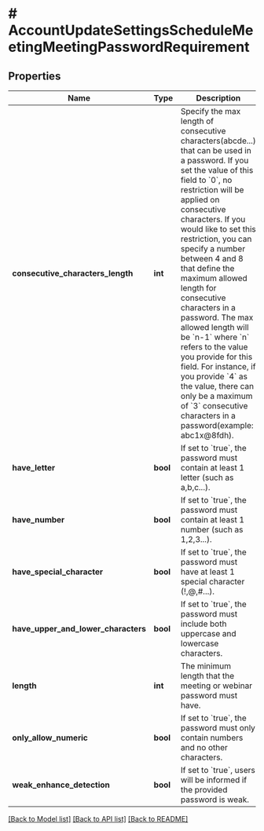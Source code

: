 # # AccountUpdateSettingsScheduleMeetingMeetingPasswordRequirement

## Properties

Name | Type | Description | Notes
------------ | ------------- | ------------- | -------------
**consecutive_characters_length** | **int** | Specify the max length of consecutive characters(abcde...) that can be used in a password. If you set the value of this field to &#x60;0&#x60;, no restriction will be applied on consecutive characters.   If you would like to set this restriction, you can specify a number between 4 and 8 that define the maximum allowed length for consecutive characters in a password.  The max allowed length will be &#x60;n-1&#x60; where &#x60;n&#x60; refers to the value you provide for this field.  For instance, if you provide &#x60;4&#x60; as the value, there can only be a maximum of &#x60;3&#x60; consecutive characters in a password(example: abc1x@8fdh). | [optional]
**have_letter** | **bool** | If set to &#x60;true&#x60;, the password must contain at least 1 letter (such as a,b,c...). | [optional]
**have_number** | **bool** | If set to &#x60;true&#x60;, the password must contain at least 1 number (such as 1,2,3...). | [optional]
**have_special_character** | **bool** | If set to &#x60;true&#x60;, the password must have at least 1 special character (!,@,#...). | [optional]
**have_upper_and_lower_characters** | **bool** | If set to &#x60;true&#x60;, the password must include both uppercase and lowercase characters. | [optional]
**length** | **int** | The minimum length that the meeting or webinar password must have. | [optional]
**only_allow_numeric** | **bool** | If set to &#x60;true&#x60;, the password must only contain numbers and no other characters. | [optional]
**weak_enhance_detection** | **bool** | If set to &#x60;true&#x60;, users will be informed if the provided password is weak. | [optional]

[[Back to Model list]](../../README.md#models) [[Back to API list]](../../README.md#endpoints) [[Back to README]](../../README.md)
